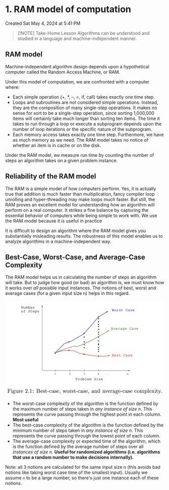 # 1. RAM model of computation
Created Sat May 4, 2024 at 5:41 PM

> [!NOTE] Take-Home Lesson
> Algorithms can be understood and studied in a language and machine-independent manner.
## RAM model
Machine-independent algorithm design depends upon a hypothetical computer called the Random Access Machine, or RAM.

Under this model of computation, we are confronted with a computer where:
- Each simple operation (+, \*, –, =, if, call) takes exactly one time step.
- Loops and subroutines are not considered simple operations. Instead, they are the composition of many single-step operations. It makes no sense for sort to be a single-step operation, since sorting 1,000,000 items will certainly take much longer than sorting ten items. The time it takes to run through a loop or execute a subprogram depends upon the number of loop iterations or the specific nature of the subprogram.
- Each memory access takes exactly one time step. Furthermore, we have as much memory as we need. The RAM model takes no notice of whether an item is in cache or on the disk.

Under the RAM model, we measure run time by counting the number of steps an algorithm takes on a given problem instance.

## Reliability of the RAM model
The RAM is a simple model of how computers perform. Yes, it is actually true that addition is much faster than multiplication, fancy compiler loop unrolling and hyper-threading may make loops much faster. But still, the RAM proves an excellent model for understanding how an algorithm will perform on a real computer. It strikes a fine balance by capturing the essential behavior of computers while being simple to work with. We use the RAM model because it is useful in practice

It is difficult to design an algorithm where the RAM model gives you substantially misleading results. The robustness of this model enables us to analyze algorithms in a machine-independent way.

## Best-Case, Worst-Case, and Average-Case Complexity
The RAM model helps us in calculating the number of steps an algorithm will take.
But to judge how good (or bad) an algorithm is, we must know how it works over *all* possible input instances. The notions of best, worst and average cases (for a given input size n) helps in this regard.

![](../../../../assets/1-RAM-model-of-computation-image-1-23f8dd9b.png)

- The worst-case complexity of the algorithm is the function defined by the maximum number of steps taken in *any instance of size n*. This represents the curve passing through the highest point in each column. **Most useful**
- The best-case complexity of the algorithm is the function defined by the minimum number of steps taken in *any instance of size n*. This represents the curve passing through the lowest point of each column.
- The average-case complexity or expected time of the algorithm, which is the function defined by the average number of steps over all *instances of size n*. **Useful for randomized algorithms (i.e. algorithms that use a random number to make decisions internally).**

Note: all 3 notions are calculated for the same input size n (this avoids bad notions like taking worst case time of the smallest input). Usually we assume `n` to be a large number, so there's just one instance each of these notions.
